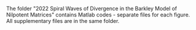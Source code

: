 The folder "2022 Spiral Waves of Divergence in the Barkley Model of Nilpotent Matrices" contains Matlab codes - separate files for each figure. All supplementary files are in the same folder. 
